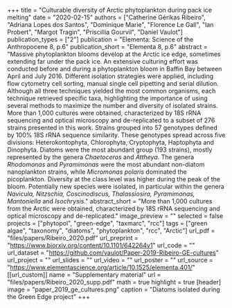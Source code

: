 +++
title = "Culturable diversity of Arctic phytoplankton during pack ice melting"
date = "2020-02-15"
authors = ["Catherine Gérikas Ribeiro", "Adriana Lopes dos Santos", "Dominique Marie", "Florence Le Gall", "Ian Probert", "Margot Tragin", "Priscillia Gourvil", "Daniel Vaulot"]
publication_types = ["2"]
publication = "Elementa: Science of the Anthropocene 8, p.6"
publication_short = "Elementa 8, p.6"
abstract = "Massive phytoplankton blooms develop at the Arctic ice edge, sometimes extending far under the pack ice. An extensive culturing effort was conducted before and during a phytoplankton bloom in Baffin Bay between April and July 2016. Different isolation strategies were applied, including flow cytometry cell sorting, manual single cell pipetting and serial dilution. Although all three techniques yielded the most common organisms, each technique retrieved specific taxa, highlighting the importance of using several methods to maximize the number and diversity of isolated strains. More than 1,000 cultures were obtained, characterized by 18S rRNA sequencing and optical microscopy and de-replicated to a subset of 276 strains presented in this work. Strains grouped into 57 genotypes defined by 100% 18S rRNA sequence similarity. These genotypes spread across five divisions: Heterokontophyta, Chlorophyta, Cryptophyta, Haptophyta and Dinophyta. Diatoms were the most abundant group (193 strains), mostly represented by the genera *Chaetoceros* and *Attheya*. The genera *Rhodomonas* and *Pyramimonas* were the most abundant non-diatom nanoplankton strains, while *Micromonas polaris* dominated the picoplankton. Diversity at the class level was higher during the peak of the bloom. Potentially new species were isolated, in particular within the genera *Navicula, Nitzschia, Coscinodiscus, Thalassiosira, Pyramimonas, Mantoniella* and *Isochrysis*."
abstract_short = "More than 1,000 cultures from the Arctic were obtained, characterized by 18S rRNA sequencing and optical microscopy and de-replicated."
image_preview = ""
selected = false
projects = ["phytopol", "green-edge", "taxmarc", "rcc"]
tags = ["green algae", "taxonomy", "diatoms", "phytoplankton", "rcc", "Arctic"]
url_pdf = "files/papers/Ribeiro_2020.pdf"
url_preprint = "https://www.biorxiv.org/content/10.1101/642264v1"
url_code = ""
url_dataset = "https://github.com/vaulot/Paper-2019-Ribeiro-GE-cultures"
url_project = ""
url_slides = ""
url_video = ""
url_poster = ""
url_source = "https://www.elementascience.org/article/10.1525/elementa.401/"
[[url_custom]]
    name = "Supplementary material"
    url = "files/papers/Ribeiro_2020_supp.pdf"
math = true
highlight = true
[header]
image = "paper_2019_ge_cultures.png"
caption = "Diatoms isolated during the Green Edge project"
+++
